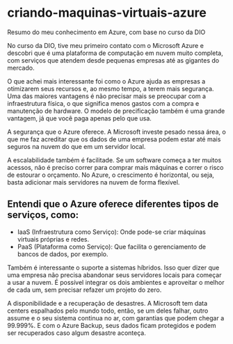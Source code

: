  # criando-maquinas-virtuais-azure
Resumo do meu conhecimento em Azure, com base no curso da DIO

No curso da DIO, tive meu primeiro contato com o Microsoft Azure e descobri que é uma plataforma de computação em nuvem muito completa, com serviços que atendem desde pequenas empresas até as gigantes do mercado.

O que achei mais interessante foi como o Azure ajuda as empresas a otimizarem seus recursos e, ao mesmo tempo, a terem mais segurança.
Uma das maiores vantagens é não precisar mais se preocupar com a infraestrutura física, o que significa menos gastos com a compra e manutenção de hardware. O modelo de precificação também é uma grande vantagem, já que você paga apenas pelo que usa.

A segurança que o Azure oferece. A Microsoft investe pesado nessa área, o que me faz acreditar que os dados de uma empresa podem estar até mais seguros na nuvem do que em um servidor local.

A escalabilidade também é facilitade. Se um software começa a ter muitos acessos, não é preciso correr para comprar mais máquinas e correr o risco de estourar o orçamento. No Azure, o crescimento é horizontal, ou seja, basta adicionar mais servidores na nuvem de forma flexível.

## Entendi que o Azure oferece diferentes tipos de serviços, como:
- IaaS (Infraestrutura como Serviço): Onde pode-se criar máquinas virtuais próprias e redes.
- PaaS (Plataforma como Serviço): Que facilita o gerenciamento de bancos de dados, por exemplo.

Também é interessante o suporte a sistemas híbridos. Isso quer dizer que uma empresa não precisa abandonar seus servidores locais para começar a usar a nuvem. É possível integrar os dois ambientes e aproveitar o melhor de cada um, sem precisar refazer um projeto do zero.

A disponibilidade e a recuperação de desastres. A Microsoft tem data centers espalhados pelo mundo todo, então, se um deles falhar, outro assume e o seu sistema continua no ar, com garantias que podem chegar a 99.999%. E com o Azure Backup, seus dados ficam protegidos e podem ser recuperados caso algum desastre aconteça.

